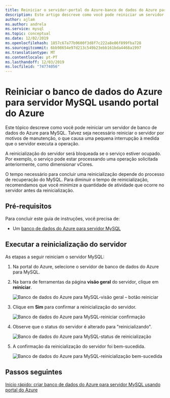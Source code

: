 ```yaml
---
title: Reiniciar o servidor-portal do Azure-banco de dados do Azure para MySQL
description: Este artigo descreve como você pode reiniciar um servidor de banco de dados do Azure para MySQL usando o portal do Azure.
author: ajlam
ms.author: andrela
ms.service: mysql
ms.topic: conceptual
ms.date: 12/02/2019
ms.openlocfilehash: 1857c67a77b9600f3d8f7c222a8e06f899fba728
ms.sourcegitcommit: 6bb98654e97d213c549b23ebb161bda4468a1997
ms.translationtype: MT
ms.contentlocale: pt-PT
ms.lasthandoff: 12/03/2019
ms.locfileid: "74774056"
---
```

# <a name="restart-azure-database-for-mysql-server-using-azure-portal"></a>Reiniciar o banco de dados do Azure para servidor MySQL usando portal do Azure
Este tópico descreve como você pode reiniciar um servidor de banco de dados do Azure para MySQL. Talvez seja necessário reiniciar o servidor por motivos de manutenção, o que causa uma pequena interrupção à medida que o servidor executa a operação.

A reinicialização do servidor será bloqueada se o serviço estiver ocupado. Por exemplo, o serviço pode estar processando uma operação solicitada anteriormente, como dimensionar vCores.

O tempo necessário para concluir uma reinicialização depende do processo de recuperação do MySQL. Para diminuir o tempo de reinicialização, recomendamos que você minimize a quantidade de atividade que ocorre no servidor antes da reinicialização.

## <a name="prerequisites"></a>Pré-requisitos
Para concluir este guia de instruções, você precisa de:
- Um [banco de dados do Azure para servidor MySQL](quickstart-create-mysql-server-database-using-azure-portal.md)

## <a name="perform-server-restart"></a>Executar a reinicialização do servidor

As etapas a seguir reiniciam o servidor MySQL:

1. Na portal do Azure, selecione o servidor de banco de dados do Azure para MySQL.

2. Na barra de ferramentas da página **visão geral** do servidor, clique em **reiniciar**.

   ![Banco de dados do Azure para MySQL-visão geral – botão reiniciar](./media/howto-restart-server-portal/2-server.png)

3. Clique em **Sim** para confirmar a reinicialização do servidor.

   ![Banco de dados do Azure para MySQL-reiniciar confirmação](./media/howto-restart-server-portal/3-restart-confirm.png)

4. Observe que o status do servidor é alterado para "reinicializando".

   ![Banco de dados do Azure para MySQL-status de reinicialização](./media/howto-restart-server-portal/4-restarting-status.png)

5. A confirmação da reinicialização do servidor foi bem-sucedida.

   ![Banco de dados do Azure para MySQL-reinicialização bem-sucedida](./media/howto-restart-server-portal/5-restart-success.png)

## <a name="next-steps"></a>Passos seguintes

[Início rápido: criar banco de dados do Azure para servidor MySQL usando portal do Azure](./quickstart-create-mysql-server-database-using-azure-portal.md)
